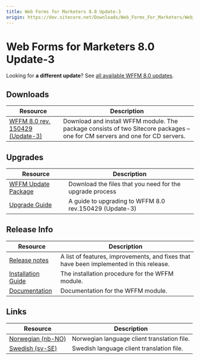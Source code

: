 ```yaml
---
title: Web Forms for Marketers 8.0 Update-3
origin: https://dev.sitecore.net/Downloads/Web_Forms_For_Marketers/Web_Forms_for_Marketers_80/Web_Forms_for_Marketers_80_Update3
---
```


# Web Forms for Marketers 8.0 Update-3

  <Alert variant='warning' mb={4}>
    <AlertIcon />
    

Looking for **a different update**? See [all available WFFM 8.0 updates](/downloads/Web_Forms_For_Marketers/Web_Forms_for_Marketers_80).


  </Alert>
  

## Downloads

 | Resource | Description |
 | --- | --- |
 | [WFFM 8.0 rev. 150429 (Update-3)](https://sitecoredev.azureedge.net/~/media/30858ED42F184B0E8C7F761E858C8536.ashx?date=20150430T133603) | Download and install WFFM module. The package consists of two Sitecore packages – one for CM servers and one for CD servers. |

## Upgrades

 | Resource | Description |
 | --- | --- |
 | [WFFM Update Package](https://sitecoredev.azureedge.net/~/media/0BFBC397FB25446E9A5E93B8F6292D5F.ashx?date=20150623T144955) | Download the files that you need for the upgrade process  <br /> |
 | [Upgrade Guide](https://sitecoredev.azureedge.net/~/media/8372ACEDC93640BF9AA5EE4D5A96AA11.ashx?date=20150923T113059) | A guide to upgrading to WFFM 8.0 rev.150429 (Update-3) |

## Release Info

 | Resource | Description |
 | --- | --- |
 | [Release notes](/Downloads/Downloads/Web%20Forms%20For%20Marketers/Web%20Forms%20for%20Marketers%2080/Release%20Notes#update3) | A list of features, improvements, and fixes that have been implemented in this release. |
 | [Installation Guide](/~/media/53947E3FB7C74E3588092825586362E2.ashx) | The installation procedure for the WFFM module. |
 | [Documentation](https://doc.sitecore.com/legacy-docs/web-forms-for-marketers-8.0.pdf) | Documentation for the WFFM module. |

## Links

 | Resource | Description |
 | --- | --- |
 | [Norwegian (nb-NO)](https://sitecoredev.azureedge.net#) | Norwegian language client translation file. |
 | [Swedish (sv-SE)](https://sitecoredev.azureedge.net/~/media/C93CBC96CB354BDBA2DC58AACD14C652.ashx?date=20150701T104215) | Swedish language client translation file. |